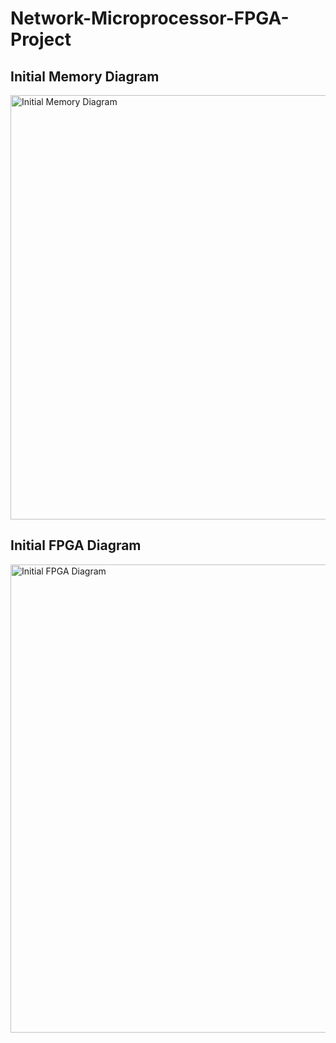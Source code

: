 # Network-Microprocessor-FPGA-Project

Initial Memory Diagram
----------------------
<img width="679" alt="Initial Memory Diagram" src="https://github.com/louieb117/Network-Microprocessor-FPGA-Project/assets/23516216/f6f55772-9ddd-4c5e-9446-eca0c2087496">

Initial FPGA Diagram
--------------------
<img width="749" alt="Initial FPGA Diagram" src="https://github.com/louieb117/Network-Microprocessor-FPGA-Project/assets/23516216/f8675fe8-dd94-40d9-99ae-369a64c09dd9">
